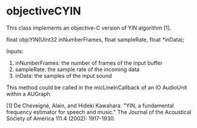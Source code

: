 objectiveCYIN
=============

This class implements an objective-C version of YIN algorithm [1].

float objcYIN(UInt32 inNumberFrames, float sampleRate, float *inData);

Inputs:
1. inNumberFrames: the number of frames of the input buffer
2. sampleRate: the sample rate of the incoming data
3. inData: the samples of the input sound

This method could be called in the micLineInCallback of an IO AudioUnit within a AUGraph. 

[1] De Cheveigné, Alain, and Hideki Kawahara. "YIN, a fundamental
      frequency estimator for speech and music." The Journal of the
      Acoustical Society of America 111.4 (2002): 1917-1930.
